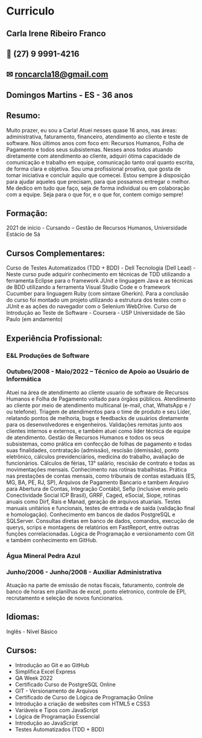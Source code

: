 # Curriculo

##  Carla Irene Ribeiro Franco
## 📱 (27) 9 9991-4216
## ✉ roncarcla18@gmail.com
##  Domingos Martins  - ES - 36 anos

## Resumo:
Muito prazer, eu sou a Carla!
Atuei nesses quase 16 anos, nas áreas: administrativa, faturamento, financeiro, atendimento ao cliente e teste de software. Nos últimos anos com foco em: 
Recursos Humanos, Folha de Pagamento e todos seus subsistemas. Nesses anos todos atuando diretamente com atendimento ao cliente, adquiri ótima capacidade 
de comunicação e trabalho em equipe, comunicação tanto oral quanto escrita, de forma clara e objetiva.
Sou uma profissional proativa, que gosta de tomar iniciativa e concluir aquilo que comecei. Estou sempre à disposição para ajudar aqueles que precisam, 
para que possamos entregar o melhor. Me dedico em tudo que faço, seja de forma individual ou em colaboração com a equipe.
Seja para o que for, e o que for, contem comigo sempre!

## Formação:
2021 de início - Cursando – Gestão de Recursos Humanos, Universidade Estácio de Sá   

## Cursos Complementares:
Curso de Testes Automatizados (TDD + BDD) - Dell Tecnologia (Dell Lead) - Neste curso pude adquirir conhecimento em técnicas de TDD utilizando a 
ferramenta Eclipse para o framework JUnit e linguagem Java e as técnicas de BDD utilizando a ferramenta Visual Studio Code e o framework Cucumber para 
linguagem Ruby (com sintaxe Gherkin). Para a conclusão do curso foi montado um projeto utilizando a estrutura dos testes com o JUnit e as ações do 
navegador com o Selenium WebDrive. 
Curso de Introdução ao Teste de Software - Coursera - USP Universidade de São Paulo (em andamento)

## Experiência Profissional:
### E&L Produções de Software
### Outubro/2008 - Maio/2022 – Técnico de Apoio ao Usuário de Informática
Atuei na área de atendimento ao cliente usuario de software de Recursos Humanos e Folha de Pagamento voltado para órgãos públicos. Atendimento ao cliente 
por meio de atendimento multicanal (e-mail, chat, WhatsApp e / ou telefone). Triagem de atendimentos para o time de produto e seu Líder, relatando pontos 
de melhoria, bugs e feedbacks de usuários diretamente para os desenvolvedores e engenheiros. Validações remotas junto aos clientes internos e externos, e 
também atuei como líder técnica de equipe de atendimento. Gestão de Recursos Humanos e todos os seus subsistemas, como prática em confecção de folhas de 
pagamento e todas suas finalidades, contratação (admissão), rescisão (demissão), ponto eletrônico, cálculos previdenciários, medicina do trabalho, avaliação 
de funcionários. Cálculos de férias, 13° salário, rescisão de contrato e todas as movimentações mensais. Conhecimento nas rotinas trabalhistas. Prática 
nas prestações de contas mensais, como tribunais de contas estaduais (ES, MG, BA, PE, RJ, SP), Arquivos de Pagamento Bancario e tambem Arquivo para Abertura 
de Contas, Integração Contábil, Sefip (inclusive envio pelo Conectividade Social ICP Brasil), GRRF, Caged, eSocial, Siope, rotinas anuais como Dirf, Rais e 
Manad, geração de arquivos atuariais. Testes manuais unitários e funcionais, testes de entrada e de saída (validação final e homologação). Conhecimento em 
bancos de dados PostgreSQL e SQLServer. Consultas diretas em banco de dados, comandos, execução de querys, scrips e montagens de relatórios em FastReport, 
entre outras funções correlacionadas. Lógica de Programação e versionamento com Git e também conhecimento em GitHub.

### Água Mineral Pedra Azul
### Junho/2006 - Junho/2008 - Auxiliar Administrativa
Atuação na parte de emissão de notas fiscais, faturamento, controle de banco de horas em planilhas de excel, ponto eletronico, controle de EPI, recrutamento 
e seleção de novos funcionarios.

## Idiomas:
Inglês - Nível Básico

## Cursos:
 * Introdução ao Git e ao GitHub
 * Simplifica Excel Express
 * QA Week 2022
 * Certificado Curso de PostgreSQL Online 
 * GIT - Versionamento de Arquivos 
 * Certificado de Curso de Lógica de Programação Online   
 * Introdução a criação de websites com HTML5 e CSS3
 * Variáveis e Tipos com JavaScript
 * Lógica de Programação Essencial
 * Introdução ao JavaScript
 * Testes Automatizados (TDD + BDD)

